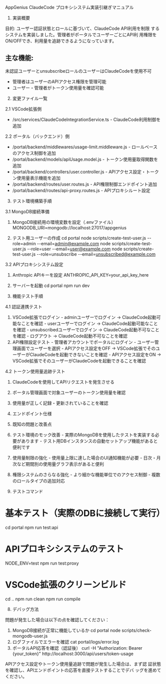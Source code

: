 AppGenius ClaudeCode プロキシシステム実装引継ぎマニュアル

  1. 実装概要

  目的: ユーザー認証状態とロールに基づいて、ClaudeCode API利用を制限
  するシステムを実装しました。管理者がポータルでユーザーごとにAPI利
  用権限をON/OFFでき、利用量を追跡できるようになっています。

  主な機能:
  -
  未認証ユーザーとunsubscribeロールのユーザーはClaudeCodeを使用不可
  - 管理者はユーザーのAPIアクセス権限を管理可能
  - ユーザー・管理者がトークン使用量を確認可能

  2. 変更ファイル一覧

  2.1 VSCode拡張側

  - /src/services/ClaudeCodeIntegrationService.ts -
  ClaudeCode利用制御を追加

  2.2 ポータル（バックエンド）側

  - /portal/backend/middlewares/usage-limit.middleware.js -
  ロールベースのアクセス制御を追加
  - /portal/backend/models/apiUsage.model.js -
  トークン使用量取得関数を追加
  - /portal/backend/controllers/user.controller.js -
  APIアクセス設定・トークン使用量表示機能を追加
  - /portal/backend/routes/user.routes.js -
  API権限制御エンドポイント追加
  - /portal/backend/routes/api-proxy.routes.js -
  APIプロキシルート設定

  3. テスト環境構築手順

  3.1 MongoDB接続準備

  1. MongoDB接続用の環境変数を設定（.envファイル）
  MONGODB_URI=mongodb://localhost:27017/appgenius

  2. テスト用ユーザーの作成
  cd portal
  node scripts/create-test-user.js --role=admin
  --email=admin@example.com
  node scripts/create-test-user.js --role=user
  --email=user@example.com
  node scripts/create-test-user.js --role=unsubscribe
  --email=unsubscribed@example.com

  3.2 APIプロキシシステム設定

  1. Anthropic APIキーを設定
  ANTHROPIC_API_KEY=your_api_key_here

  2. サーバーを起動
  cd portal
  npm run dev

  4. 機能テスト手順

  4.1 認証連携テスト

  1. VSCode拡張でログイン
    - adminユーザーでログイン → ClaudeCode起動可能なことを確認
    - userユーザーでログイン → ClaudeCode起動可能なことを確認
    - unsubscribedユーザーでログイン →
  ClaudeCode起動不可なことを確認
    - ログアウト → ClaudeCode起動不可なことを確認
  2. API権限設定テスト
    - 管理者アカウントでポータルにログイン
    - ユーザー管理画面でユーザーを選択
    - APIアクセス設定をOFF →
  VSCode拡張でそのユーザーがClaudeCodeを起動できないことを確認
    - APIアクセス設定をON →
  VSCode拡張でそのユーザーがClaudeCodeを起動できることを確認

  4.2 トークン使用量追跡テスト

  1. ClaudeCodeを使用してAPIリクエストを発生させる
  2. ポータル管理画面で対象ユーザーのトークン使用量を確認
  3. 使用量が正しく記録・更新されていることを確認

  5. エンドポイント仕様

  6. 既知の問題と改善点

  1. テスト環境のモック改善
    - 実際のMongoDBを使用したテストを実装する必要があります
    - テスト用DBインスタンスの自動セットアップ機能があると便利です
  2. 使用量制限の強化
    - 使用量上限に達した場合のUI通知機能が必要
    - 日次・月次など期間別の使用量グラフ表示があると便利
  3. 権限システムのさらなる強化
    - より細かな機能単位でのアクセス制御
    - 複数のロールタイプの追加対応

  7. テストコマンド

  # 基本テスト（実際のDBに接続して実行）
  cd portal
  npm run test:api

  # APIプロキシシステムのテスト
  NODE_ENV=test npm run test:proxy

  # VSCode拡張のクリーンビルド
  cd ..
  npm run clean
  npm run compile

  8. デバッグ方法

  問題が発生した場合は以下の点を確認してください：

  1. MongoDB接続が正常に機能しているか
  cd portal
  node scripts/check-mongodb-user.js
  2. ログファイルでエラーを確認
  cat portal/logs/error.log
  3. ポータルAPI応答を確認（認証後）
  curl -H "Authorization: Bearer {your_token}"
  http://localhost:3000/api/users/token-usage

  APIアクセス設定やトークン使用量追跡で問題が発生した場合は、まず認
  証状態を確認し、APIエンドポイントの応答を直接テストすることでデバ
  ッグを進めてください。